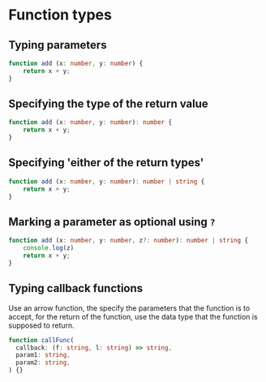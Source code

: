 # Function types

## Typing parameters
```Typescript
function add (x: number, y: number) {
    return x + y;
}
```

## Specifying the type of the return value
```Typescript
function add (x: number, y: number): number {
    return x + y;
}
```

## Specifying 'either of the return types'
```Typescript
function add (x: number, y: number): number | string {
    return x + y;
}
```

## Marking a parameter as optional using ```?```
```Typescript
function add (x: number, y: number, z?: number): number | string {
    console.log(z)
    return x + y;
}
```

## Typing callback functions
Use an arrow function, the specify the parameters that the function is to accept, for the return of the
function, use the data type that the function is supposed to return.
```Typescript
function callFunc(
  callback: (f: string, l: string) => string,
  param1: string,
  param2: string,
) {}
```